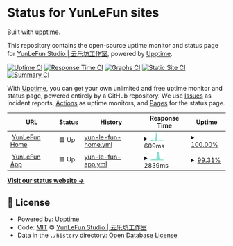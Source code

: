 # Status for YunLeFun sites

Built with [upptime](https://upptime.js.org/).

This repository contains the open-source uptime monitor and status page for [YunLeFun Studio | 云乐坊工作室](https://yunle.fun), powered by [Upptime](https://github.com/upptime/upptime).

[![Uptime CI](https://github.com/YunLeFun/status/workflows/Uptime%20CI/badge.svg)](https://github.com/YunLeFun/status/actions?query=workflow%3A%22Uptime+CI%22)
[![Response Time CI](https://github.com/YunLeFun/status/workflows/Response%20Time%20CI/badge.svg)](https://github.com/YunLeFun/status/actions?query=workflow%3A%22Response+Time+CI%22)
[![Graphs CI](https://github.com/YunLeFun/status/workflows/Graphs%20CI/badge.svg)](https://github.com/YunLeFun/status/actions?query=workflow%3A%22Graphs+CI%22)
[![Static Site CI](https://github.com/YunLeFun/status/workflows/Static%20Site%20CI/badge.svg)](https://github.com/YunLeFun/status/actions?query=workflow%3A%22Static+Site+CI%22)
[![Summary CI](https://github.com/YunLeFun/status/workflows/Summary%20CI/badge.svg)](https://github.com/YunLeFun/status/actions?query=workflow%3A%22Summary+CI%22)

With [Upptime](https://upptime.js.org), you can get your own unlimited and free uptime monitor and status page, powered entirely by a GitHub repository. We use [Issues](https://github.com/YunLeFun/status/issues) as incident reports, [Actions](https://github.com/YunLeFun/status/actions) as uptime monitors, and [Pages](https://status.yunle.fun) for the status page.

<!--start: status pages-->
<!-- This summary is generated by Upptime (https://github.com/upptime/upptime) -->
<!-- Do not edit this manually, your changes will be overwritten -->
<!-- prettier-ignore -->
| URL | Status | History | Response Time | Uptime |
| --- | ------ | ------- | ------------- | ------ |
| <img alt="" src="https://icons.duckduckgo.com/ip3/yunle.fun.ico" height="13"> [YunLeFun Home](https://yunle.fun) | 🟩 Up | [yun-le-fun-home.yml](https://github.com/YunLeFun/status/commits/HEAD/history/yun-le-fun-home.yml) | <details><summary><img alt="Response time graph" src="./graphs/yun-le-fun-home/response-time-week.png" height="20"> 609ms</summary><br><a href="https://status.yunle.fun/history/yun-le-fun-home"><img alt="Response time 1717" src="https://img.shields.io/endpoint?url=https%3A%2F%2Fraw.githubusercontent.com%2FYunLeFun%2Fstatus%2FHEAD%2Fapi%2Fyun-le-fun-home%2Fresponse-time.json"></a><br><a href="https://status.yunle.fun/history/yun-le-fun-home"><img alt="24-hour response time 177" src="https://img.shields.io/endpoint?url=https%3A%2F%2Fraw.githubusercontent.com%2FYunLeFun%2Fstatus%2FHEAD%2Fapi%2Fyun-le-fun-home%2Fresponse-time-day.json"></a><br><a href="https://status.yunle.fun/history/yun-le-fun-home"><img alt="7-day response time 609" src="https://img.shields.io/endpoint?url=https%3A%2F%2Fraw.githubusercontent.com%2FYunLeFun%2Fstatus%2FHEAD%2Fapi%2Fyun-le-fun-home%2Fresponse-time-week.json"></a><br><a href="https://status.yunle.fun/history/yun-le-fun-home"><img alt="30-day response time 369" src="https://img.shields.io/endpoint?url=https%3A%2F%2Fraw.githubusercontent.com%2FYunLeFun%2Fstatus%2FHEAD%2Fapi%2Fyun-le-fun-home%2Fresponse-time-month.json"></a><br><a href="https://status.yunle.fun/history/yun-le-fun-home"><img alt="1-year response time 1717" src="https://img.shields.io/endpoint?url=https%3A%2F%2Fraw.githubusercontent.com%2FYunLeFun%2Fstatus%2FHEAD%2Fapi%2Fyun-le-fun-home%2Fresponse-time-year.json"></a></details> | <details><summary><a href="https://status.yunle.fun/history/yun-le-fun-home">100.00%</a></summary><a href="https://status.yunle.fun/history/yun-le-fun-home"><img alt="All-time uptime 92.66%" src="https://img.shields.io/endpoint?url=https%3A%2F%2Fraw.githubusercontent.com%2FYunLeFun%2Fstatus%2FHEAD%2Fapi%2Fyun-le-fun-home%2Fuptime.json"></a><br><a href="https://status.yunle.fun/history/yun-le-fun-home"><img alt="24-hour uptime 100.00%" src="https://img.shields.io/endpoint?url=https%3A%2F%2Fraw.githubusercontent.com%2FYunLeFun%2Fstatus%2FHEAD%2Fapi%2Fyun-le-fun-home%2Fuptime-day.json"></a><br><a href="https://status.yunle.fun/history/yun-le-fun-home"><img alt="7-day uptime 100.00%" src="https://img.shields.io/endpoint?url=https%3A%2F%2Fraw.githubusercontent.com%2FYunLeFun%2Fstatus%2FHEAD%2Fapi%2Fyun-le-fun-home%2Fuptime-week.json"></a><br><a href="https://status.yunle.fun/history/yun-le-fun-home"><img alt="30-day uptime 100.00%" src="https://img.shields.io/endpoint?url=https%3A%2F%2Fraw.githubusercontent.com%2FYunLeFun%2Fstatus%2FHEAD%2Fapi%2Fyun-le-fun-home%2Fuptime-month.json"></a><br><a href="https://status.yunle.fun/history/yun-le-fun-home"><img alt="1-year uptime 92.66%" src="https://img.shields.io/endpoint?url=https%3A%2F%2Fraw.githubusercontent.com%2FYunLeFun%2Fstatus%2FHEAD%2Fapi%2Fyun-le-fun-home%2Fuptime-year.json"></a></details>
| <img alt="" src="https://icons.duckduckgo.com/ip3/app.yunle.fun.ico" height="13"> [YunLeFun App](https://app.yunle.fun) | 🟩 Up | [yun-le-fun-app.yml](https://github.com/YunLeFun/status/commits/HEAD/history/yun-le-fun-app.yml) | <details><summary><img alt="Response time graph" src="./graphs/yun-le-fun-app/response-time-week.png" height="20"> 2839ms</summary><br><a href="https://status.yunle.fun/history/yun-le-fun-app"><img alt="Response time 1255" src="https://img.shields.io/endpoint?url=https%3A%2F%2Fraw.githubusercontent.com%2FYunLeFun%2Fstatus%2FHEAD%2Fapi%2Fyun-le-fun-app%2Fresponse-time.json"></a><br><a href="https://status.yunle.fun/history/yun-le-fun-app"><img alt="24-hour response time 813" src="https://img.shields.io/endpoint?url=https%3A%2F%2Fraw.githubusercontent.com%2FYunLeFun%2Fstatus%2FHEAD%2Fapi%2Fyun-le-fun-app%2Fresponse-time-day.json"></a><br><a href="https://status.yunle.fun/history/yun-le-fun-app"><img alt="7-day response time 2839" src="https://img.shields.io/endpoint?url=https%3A%2F%2Fraw.githubusercontent.com%2FYunLeFun%2Fstatus%2FHEAD%2Fapi%2Fyun-le-fun-app%2Fresponse-time-week.json"></a><br><a href="https://status.yunle.fun/history/yun-le-fun-app"><img alt="30-day response time 1771" src="https://img.shields.io/endpoint?url=https%3A%2F%2Fraw.githubusercontent.com%2FYunLeFun%2Fstatus%2FHEAD%2Fapi%2Fyun-le-fun-app%2Fresponse-time-month.json"></a><br><a href="https://status.yunle.fun/history/yun-le-fun-app"><img alt="1-year response time 1255" src="https://img.shields.io/endpoint?url=https%3A%2F%2Fraw.githubusercontent.com%2FYunLeFun%2Fstatus%2FHEAD%2Fapi%2Fyun-le-fun-app%2Fresponse-time-year.json"></a></details> | <details><summary><a href="https://status.yunle.fun/history/yun-le-fun-app">99.31%</a></summary><a href="https://status.yunle.fun/history/yun-le-fun-app"><img alt="All-time uptime 92.18%" src="https://img.shields.io/endpoint?url=https%3A%2F%2Fraw.githubusercontent.com%2FYunLeFun%2Fstatus%2FHEAD%2Fapi%2Fyun-le-fun-app%2Fuptime.json"></a><br><a href="https://status.yunle.fun/history/yun-le-fun-app"><img alt="24-hour uptime 100.00%" src="https://img.shields.io/endpoint?url=https%3A%2F%2Fraw.githubusercontent.com%2FYunLeFun%2Fstatus%2FHEAD%2Fapi%2Fyun-le-fun-app%2Fuptime-day.json"></a><br><a href="https://status.yunle.fun/history/yun-le-fun-app"><img alt="7-day uptime 99.31%" src="https://img.shields.io/endpoint?url=https%3A%2F%2Fraw.githubusercontent.com%2FYunLeFun%2Fstatus%2FHEAD%2Fapi%2Fyun-le-fun-app%2Fuptime-week.json"></a><br><a href="https://status.yunle.fun/history/yun-le-fun-app"><img alt="30-day uptime 99.72%" src="https://img.shields.io/endpoint?url=https%3A%2F%2Fraw.githubusercontent.com%2FYunLeFun%2Fstatus%2FHEAD%2Fapi%2Fyun-le-fun-app%2Fuptime-month.json"></a><br><a href="https://status.yunle.fun/history/yun-le-fun-app"><img alt="1-year uptime 92.18%" src="https://img.shields.io/endpoint?url=https%3A%2F%2Fraw.githubusercontent.com%2FYunLeFun%2Fstatus%2FHEAD%2Fapi%2Fyun-le-fun-app%2Fuptime-year.json"></a></details>

<!--end: status pages-->

[**Visit our status website →**](https://status.yunle.fun)

## 📄 License

- Powered by: [Upptime](https://github.com/upptime/upptime)
- Code: [MIT](./LICENSE) © [YunLeFun Studio | 云乐坊工作室](https://yunle.fun)
- Data in the `./history` directory: [Open Database License](https://opendatacommons.org/licenses/odbl/1-0/)
